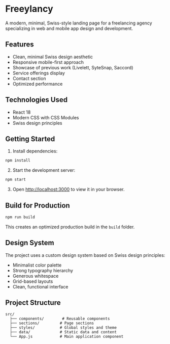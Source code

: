 # Freeylancy

A modern, minimal, Swiss-style landing page for a freelancing agency specializing in web and mobile app design and development.

## Features

- Clean, minimal Swiss design aesthetic
- Responsive mobile-first approach
- Showcase of previous work (Livelett, SyteSnap, Saccord)
- Service offerings display
- Contact section
- Optimized performance

## Technologies Used

- React 18
- Modern CSS with CSS Modules
- Swiss design principles

## Getting Started

1. Install dependencies:

```bash
npm install
```

2. Start the development server:

```bash
npm start
```

3. Open [http://localhost:3000](http://localhost:3000) to view it in your browser.

## Build for Production

```bash
npm run build
```

This creates an optimized production build in the `build` folder.

## Design System

The project uses a custom design system based on Swiss design principles:

- Minimalist color palette
- Strong typography hierarchy
- Generous whitespace
- Grid-based layouts
- Clean, functional interface

## Project Structure

```
src/
  ├── components/        # Reusable components
  ├── sections/         # Page sections
  ├── styles/           # Global styles and theme
  ├── data/             # Static data and content
  └── App.js            # Main application component
```
